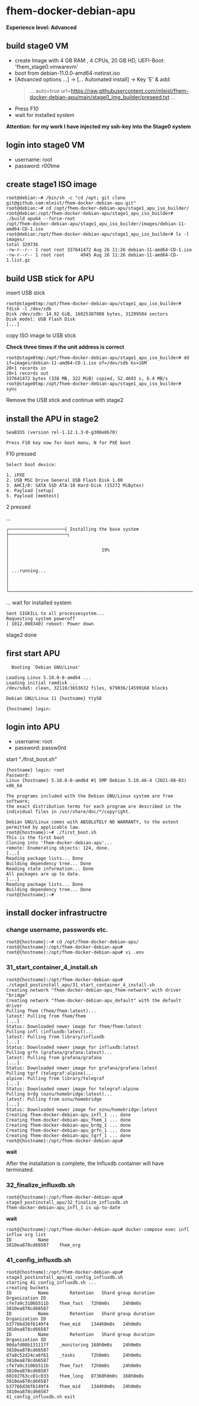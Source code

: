 # fhem-docker-debian-apu

**Experience level: Advanced**



## build stage0 VM

- create Image with 4 GB RAM , 4 CPUs, 20 GB HD, UEFI-Boot: 'fhem_stage0.vmwarevm'
- boot from debian-11.0.0-amd64-netinst.iso
- [Advanced options ...] -> [... Automated install] -> Key 'E' & add:
  > ... auto=true url=https://raw.githubusercontent.com/mleist/fhem-docker-debian-apu/main/stage0_img_builder/preseed.txt ...
- Press F10
- wait for installed system

**Attention: for my work I have injected my ssh-key into the Stage0 system**



## login into stage0 VM

- username: root
- password: r00tme



## create stage1 ISO image

    root@debian:~# /bin/sh -c "cd /opt; git clone git@github.com:mleist/fhem-docker-debian-apu.git"
    root@debian:~# cd /opt/fhem-docker-debian-apu/stage1_apu_iso_builder/
    root@debian:/opt/fhem-docker-debian-apu/stage1_apu_iso_builder# ./build apu64 --force-root
    /opt/fhem-docker-debian-apu/stage1_apu_iso_builder/images/debian-11-amd64-CD-1.iso
    root@debian:/opt/fhem-docker-debian-apu/stage1_apu_iso_builder# ls -l images/
    total 329736
    -rw-r--r-- 1 root root 337641472 Aug 26 11:26 debian-11-amd64-CD-1.iso
    -rw-r--r-- 1 root root      4945 Aug 26 11:26 debian-11-amd64-CD-1.list.gz



## build USB stick for APU

insert USB stick

    root@stage0tmp:/opt/fhem-docker-debian-apu/stage1_apu_iso_builder# fdisk -l /dev/sdb
    Disk /dev/sdb: 14.92 GiB, 16025387008 bytes, 31299584 sectors
    Disk model: USB Flash Disk
    [...]

copy ISO image to USB stick

**Check three times if the unit address is correct**

    root@stage0tmp:/opt/fhem-docker-debian-apu/stage1_apu_iso_builder# dd if=images/debian-11-amd64-CD-1.iso of=/dev/sdb bs=16M
    20+1 records in
    20+1 records out
    337641472 bytes (338 MB, 322 MiB) copied, 52.4693 s, 6.4 MB/s
    root@stage0tmp:/opt/fhem-docker-debian-apu/stage1_apu_iso_builder# sync

Remove the USB stick and continue with stage2



## install the APU in stage2


    SeaBIOS (version rel-1.12.1.3-0-g300e8b70)

    Press F10 key now for boot menu, N for PXE boot

F10 pressed

    Select boot device:

    1. iPXE
    2. USB MSC Drive General USB Flash Disk 1.00
    3. AHCI/0: SATA SSD ATA-10 Hard-Disk (15272 MiBytes)
    4. Payload [setup]
    5. Payload [memtest]

2 pressed

...

    ┌─────────────────────┤ Installing the base system ├──────────────────────┐
    │                                                                         │
    │                                   19%                                   │
    │                                                                         │
    │ ...running...                                                           │
    │                                                                         │
    └─────────────────────────────────────────────────────────────────────────┘

... wait for installed system

    Sent SIGKILL to all processesystem...
    Requesting system poweroff
    [ 1012.008340] reboot: Power down

stage2 done

## first start APU

      Booting `Debian GNU/Linux'
    
    Loading Linux 5.10.0-8-amd64 ...
    Loading initial ramdisk ...
    /dev/sda5: clean, 32110/3653632 files, 679036/14599168 blocks
    
    Debian GNU/Linux 11 {hostname} ttyS0
    
    {hostname} login: 

## login into APU

- username: root
- password: passw0rd

start "./first_boot.sh"

    {hostname} login: root
    Password: 
    Linux {hostname} 5.10.0-8-amd64 #1 SMP Debian 5.10.46-4 (2021-08-03) x86_64
    
    The programs included with the Debian GNU/Linux system are free software;
    the exact distribution terms for each program are described in the
    individual files in /usr/share/doc/*/copyright.
    
    Debian GNU/Linux comes with ABSOLUTELY NO WARRANTY, to the extent
    permitted by applicable law.
    root@{hostname}:~# ./first_boot.sh 
    This is the first boot
    Cloning into 'fhem-docker-debian-apu'...
    remote: Enumerating objects: 124, done.
    [...]
    Reading package lists... Done
    Building dependency tree... Done
    Reading state information... Done
    All packages are up to date.
    [...]
    Reading package lists... Done
    Building dependency tree... Done
    root@{hostname}:~# 



## install docker infrastructre


### change username, passwords etc.

    root@{hostname}:~# cd /opt/fhem-docker-debian-apu/
    root@{hostname}:/opt/fhem-docker-debian-apu# 
    root@{hostname}:/opt/fhem-docker-debian-apu# vi .env


### 31_start_container_4_install.sh

    root@{hostname}:/opt/fhem-docker-debian-apu# ./stage3_postinstall_apu/31_start_container_4_install.sh
    Creating network "fhem-docker-debian-apu_fhem-network" with driver "bridge"
    Creating network "fhem-docker-debian-apu_default" with the default driver
    Pulling fhem (fhem/fhem:latest)...
    latest: Pulling from fhem/fhem
    [...]
    Status: Downloaded newer image for fhem/fhem:latest
    Pulling infl (influxdb:latest)...
    latest: Pulling from library/influxdb
    [...]
    Status: Downloaded newer image for influxdb:latest
    Pulling grfn (grafana/grafana:latest)...
    latest: Pulling from grafana/grafana
    [...]
    Status: Downloaded newer image for grafana/grafana:latest
    Pulling tgrf (telegraf:alpine)...
    alpine: Pulling from library/telegraf
    [...]
    Status: Downloaded newer image for telegraf:alpine
    Pulling brdg (oznu/homebridge:latest)...
    latest: Pulling from oznu/homebridge
    [...]
    Status: Downloaded newer image for oznu/homebridge:latest
    Creating fhem-docker-debian-apu_infl_1 ... done
    Creating fhem-docker-debian-apu_fhem_1 ... done
    Creating fhem-docker-debian-apu_brdg_1 ... done
    Creating fhem-docker-debian-apu_grfn_1 ... done
    Creating fhem-docker-debian-apu_tgrf_1 ... done
    root@{hostname}:/opt/fhem-docker-debian-apu# 

**wait**

After the installation is complete, the Influxdb container will have terminated.

### 32_finalize_influxdb.sh

    root@{hostname}:/opt/fhem-docker-debian-apu# stage3_postinstall_apu/32_finalize_influxdb.sh
    fhem-docker-debian-apu_infl_1 is up-to-date

**wait**

    root@{hostname}:/opt/fhem-docker-debian-apu# docker-compose exec infl influx org list
    ID			Name
    3810ea878cd66587	fhem_org


### 41_config_influxdb.sh
    root@{hostname}:/opt/fhem-docker-debian-apu# stage3_postinstall_apu/41_config_influxdb.sh
    starting 41_config_influxdb.sh ...
    creating buckets
    ID			Name		Retention	Shard group duration	Organization ID
    cfe7a9c3106b511b	fhem_fast	72h0m0s		24h0m0s			3810ea878cd66587
    ID			Name		Retention	Shard group duration	Organization ID
    b37766d36f6149f4	fhem_mid	1344h0m0s	24h0m0s			3810ea878cd66587
    ID			Name		Retention	Shard group duration	Organization ID
    90dafd08b131117f	_monitoring	168h0m0s	24h0m0s			3810ea878cd66587
    d7a8c52d24ca6f61	_tasks		72h0m0s		24h0m0s			3810ea878cd66587
    cfe7a9c3106b511b	fhem_fast	72h0m0s		24h0m0s			3810ea878cd66587
    60192763cc01c033	fhem_long	87360h0m0s	168h0m0s		3810ea878cd66587
    b37766d36f6149f4	fhem_mid	1344h0m0s	24h0m0s			3810ea878cd66587
    41_config_influxdb.sh exit


